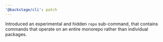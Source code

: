 ```yaml
---
'@backstage/cli': patch
---
```


Introduced an experimental and hidden `repo` sub-command, that contains commands that operate on an entire monorepo rather than individual packages.
